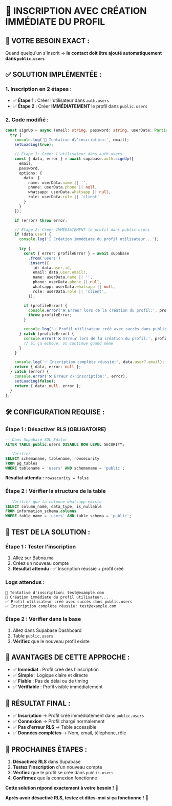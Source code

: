 # 🚀 INSCRIPTION AVEC CRÉATION IMMÉDIATE DU PROFIL

## 🎯 **VOTRE BESOIN EXACT :**
Quand quelqu'un s'inscrit → **le contact doit être ajouté automatiquement dans `public.users`**

## ✅ **SOLUTION IMPLÉMENTÉE :**

### **1. Inscription en 2 étapes :**
- ✅ **Étape 1** : Créer l'utilisateur dans `auth.users`
- ✅ **Étape 2** : Créer **IMMÉDIATEMENT** le profil dans `public.users`

### **2. Code modifié :**
```typescript
const signUp = async (email: string, password: string, userData: Partial<UserProfile>) => {
  try {
    console.log('🔄 Tentative d\'inscription:', email);
    setLoading(true);
    
    // Étape 1: Créer l'utilisateur dans auth.users
    const { data, error } = await supabase.auth.signUp({
      email,
      password,
      options: {
        data: {
          name: userData.name || '',
          phone: userData.phone || null,
          whatsapp: userData.whatsapp || null,
          role: userData.role || 'client'
        }
      }
    });

    if (error) throw error;

    // Étape 2: Créer IMMÉDIATEMENT le profil dans public.users
    if (data.user) {
      console.log('🔄 Création immédiate du profil utilisateur...');
      
      try {
        const { error: profileError } = await supabase
          .from('users')
          .insert({
            id: data.user.id,
            email: data.user.email!,
            name: userData.name || '',
            phone: userData.phone || null,
            whatsapp: userData.whatsapp || null,
            role: userData.role || 'client',
          });

        if (profileError) {
          console.error('❌ Erreur lors de la création du profil:', profileError);
          throw profileError;
        }

        console.log('✅ Profil utilisateur créé avec succès dans public.users');
      } catch (profileError) {
        console.error('❌ Erreur lors de la création du profil:', profileError);
        // Si ça échoue, on continue quand même
      }
    }

    console.log('✅ Inscription complète réussie:', data.user?.email);
    return { data, error: null };
  } catch (error) {
    console.error('❌ Erreur d\'inscription:', error);
    setLoading(false);
    return { data: null, error };
  }
};
```

## 🛠️ **CONFIGURATION REQUISE :**

### **Étape 1 : Désactiver RLS (OBLIGATOIRE)**
```sql
-- Dans Supabase SQL Editor
ALTER TABLE public.users DISABLE ROW LEVEL SECURITY;

-- Vérifier
SELECT schemaname, tablename, rowsecurity 
FROM pg_tables 
WHERE tablename = 'users' AND schemaname = 'public';
```

**Résultat attendu :** `rowsecurity = false`

### **Étape 2 : Vérifier la structure de la table**
```sql
-- Vérifier que la colonne whatsapp existe
SELECT column_name, data_type, is_nullable 
FROM information_schema.columns 
WHERE table_name = 'users' AND table_schema = 'public';
```

## 🧪 **TEST DE LA SOLUTION :**

### **Étape 1 : Tester l'inscription**
1. Allez sur Babna.ma
2. Créez un nouveau compte
3. **Résultat attendu** : ✅ Inscription réussie + profil créé

### **Logs attendus :**
```
🔄 Tentative d'inscription: test@example.com
🔄 Création immédiate du profil utilisateur...
✅ Profil utilisateur créé avec succès dans public.users
✅ Inscription complète réussie: test@example.com
```

### **Étape 2 : Vérifier dans la base**
1. Allez dans Supabase Dashboard
2. Table `public.users`
3. **Vérifiez** que le nouveau profil existe

## 🌟 **AVANTAGES DE CETTE APPROCHE :**

- ✅ **Immédiat** : Profil créé dès l'inscription
- ✅ **Simple** : Logique claire et directe
- ✅ **Fiable** : Pas de délai ou de timing
- ✅ **Vérifiable** : Profil visible immédiatement

## 🎯 **RÉSULTAT FINAL :**

- ✅ **Inscription** → Profil créé immédiatement dans `public.users`
- ✅ **Connexion** → Profil chargé normalement
- ✅ **Pas d'erreur RLS** → Table accessible
- ✅ **Données complètes** → Nom, email, téléphone, rôle

## 🔄 **PROCHAINES ÉTAPES :**

1. **Désactivez RLS** dans Supabase
2. **Testez l'inscription** d'un nouveau compte
3. **Vérifiez** que le profil se crée dans `public.users`
4. **Confirmez** que la connexion fonctionne

**Cette solution répond exactement à votre besoin !** 🎉

**Après avoir désactivé RLS, testez et dites-moi si ça fonctionne !** 🚀
